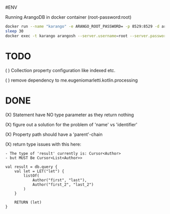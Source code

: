 #ENV

Running ArangoDB in docker container (root-password:root)

```bash
docker run --name "karango" -e ARANGO_ROOT_PASSWORD= -p 8529:8529 -d arangodb 
sleep 30
docker exec -t karango arangosh --server.username=root --server.password= --javascript.execute-string="db._createDatabase('kotlindev')"

```


TODO
====

( ) Collection property configuration like indexed etc.

( ) remove dependency to me.eugeniomarletti.kotlin.processing



DONE
====

(X) Statement have NO type parameter as they return nothing

(X) figure out a solution for the problem of 'name' vs 'identifier'

(X) Property path should have a 'parent'-chain

(X) return type issues with this here:   
    
    - The type of 'result' currently is: Cursor<Author>  
    - but MUST Be Cursor<List<Author>>  

    val result = db.query {
        val let = LET("let") {
            listOf(
                Author("first", "last"),
                Author("first_2", "last_2")
            )
        }

        RETURN (let)
    }

